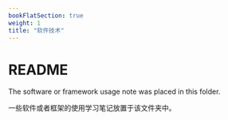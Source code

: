 ```yaml
---
bookFlatSection: true
weight: 1
title: "软件技术"
---
```


# README

The software or framework usage note was placed in this folder.

一些软件或者框架的使用学习笔记放置于该文件夹中。